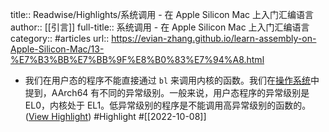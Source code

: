 title:: Readwise/Highlights/系统调用 - 在 Apple Silicon Mac 上入门汇编语言
author:: [[引言]]
full-title:: 系统调用 - 在 Apple Silicon Mac 上入门汇编语言
category:: #articles
url:: https://evian-zhang.github.io/learn-assembly-on-Apple-Silicon-Mac/13-%E7%B3%BB%E7%BB%9F%E8%B0%83%E7%94%A8.html

- 我们在用户态的程序不能直接通过 `bl` 来调用内核的函数。我们在[操作系统](https://evian-zhang.github.io/learn-assembly-on-Apple-Silicon-Mac/13-%E7%B3%BB%E7%BB%9F%E8%B0%83%E7%94%A8.html/./4-%E6%93%8D%E4%BD%9C%E7%B3%BB%E7%BB%9F.html)中提到，AArch64 有不同的异常级别。一般来说，用户态程序的异常级别是 EL0，内核处于 EL1。低异常级别的程序是不能调用高异常级别的函数的。 ([View Highlight](https://read.readwise.io/read/01gevcc3yk70dzw7d205335bnh)) #Highlight #[[2022-10-08]]